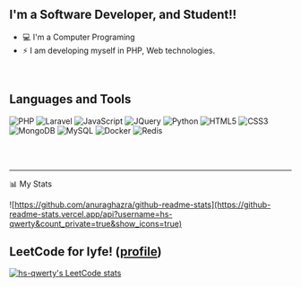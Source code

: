 

## I'm a Software Developer, and Student!!

- 💻 I'm a Computer Programing
- ⚡ I am developing myself in PHP, Web technologies.

<br />

## Languages and Tools

![PHP](https://img.shields.io/badge/PHP-777BB4?style=for-the-badge&logo=php&logoColor=white)
![Laravel](https://img.shields.io/badge/Laravel-FF2D20?style=for-the-badge&logo=laravel&logoColor=white)
![JavaScript](https://img.shields.io/badge/JavaScript-323330?style=for-the-badge&logo=javascript&logoColor=F7DF1E)
![JQuery](https://img.shields.io/badge/jQuery-0769AD?style=for-the-badge&logo=jquery&logoColor=white)
![Python](https://img.shields.io/badge/python-3670A0?style=for-the-badge&logo=python&logoColor=ffdd54)
![HTML5](https://img.shields.io/badge/HTML5-E34F26?style=for-the-badge&logo=html5&logoColor=white)
![CSS3](https://img.shields.io/badge/CSS3-1572B6?style=for-the-badge&logo=css3&logoColor=white)
![MongoDB](https://img.shields.io/badge/MongoDB-4EA94B?style=for-the-badge&logo=mongodb&logoColor=white)
![MySQL](https://img.shields.io/badge/MySQL-00000F?style=for-the-badge&logo=mysql&logoColor=white)
![Docker](https://img.shields.io/badge/Docker-2CA5E0?style=for-the-badge&logo=docker&logoColor=white)
![Redis](	https://img.shields.io/badge/redis-%23DD0031.svg?&style=for-the-badge&logo=redis&logoColor=white)



<br />
<br />

---

📊 My Stats

![https://github.com/anuraghazra/github-readme-stats](https://github-readme-stats.vercel.app/api?username=hs-qwerty&count_private=true&show_icons=true)


## LeetCode for lyfe! ([profile](https://leetcode.com/hselviler1))
[![hs-qwerty's LeetCode stats](https://leetcode-stats-six.vercel.app/api?username=hselviler1&theme=dark)](https://github.com/KnlnKS/leetcode-stats)

